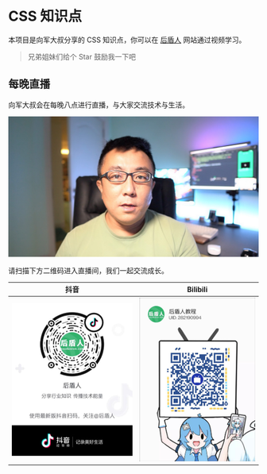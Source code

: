 # CSS 知识点

本项目是向军大叔分享的 CSS 知识点，你可以在 [后盾人](https://www.houdunren.com) 网站通过视频学习。

> 兄弟姐妹们给个 Star 鼓励我一下吧

## 每晚直播

向军大叔会在每晚八点进行直播，与大家交流技术与生活。

<img src="./assets/image-20221118173417003.png" alt="image-20221118173417003" style="zoom:50%;" />

请扫描下方二维码进入直播间，我们一起交流成长。

| 抖音                                                         | Bilibili                                                     |
| ------------------------------------------------------------ | ------------------------------------------------------------ |
| ![image-20221118173431176](./assets/image-20221118173431176.png) | ![image-20221118173439050](./assets/image-20221118173439050.png) |



